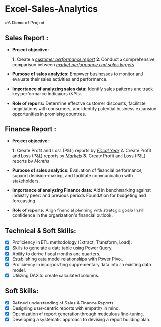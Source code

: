 # Excel-Sales-Analytics
#A Demo of Project
## Sales Report :


- **Project objective:** 

    **1.** Create a _[customer performance report](https://github.com/Shreyachakka/Excel-Sales-Analytics/blob/main/Customer%20Performance%20Report.pdf)_
    **2.** Conduct a comprehensive comparison between _[market performance and sales targets](https://github.com/Shreyachakka/Excel-Sales-Analytics/blob/main/Market%20Performance%20vs%20Target%20Report.pdf)_
- **Purpose of sales analytics:** Empower businesses to monitor and evaluate their sales activities and performance.

- **Importance of analyzing sales data:** Identify sales patterns and track key performance indicators (KPIs).

- **Role of reports:** Determine effective customer discounts, facilitate negotiations with consumers, and identify potential business expansion opportunities in promising countries.


## Finance Report :

- **Project objective:** 

    **1.** Create Profit and Loss (P&L) reports by _[Fiscal Year](https://github.com/Shreyachakka/Excel-Sales-Analytics/blob/main/P%26L%20Statement%20by%20Fiscal%20Year.pdf)_
   **2.** Create Profit and Loss (P&L) reports by _[Markets](https://github.com/Shreyachakka/Excel-Sales-Analytics/blob/main/P%26L%20Statement%20by%20Markets.pdf)_
   **3.** Create Profit and Loss (P&L) reports by _[Months](https://github.com/Shreyachakka/Excel-Sales-Analytics/blob/main/P%26L%20Statement%20by%20Months.pdf)_

- **Purpose of sales analytics:** Evaluation of financial performance, support decision-making, and facilitate communication with stakeholders.

- **Importance of analyzing Finance data:** Aid in benchmarking against industry peers and previous periods Foundation for budgeting and forecasting.

- **Role of reports:** Align financial planning with strategic goals Instill confidence in the organization's financial outlook.


## Technical & Soft Skills:
- [x]	Proficiency in ETL methodology (Extract, Transform, Load).
- [x]	Skills to generate a date table using Power Query.
- [x]	Ability to derive fiscal months and quarters.
- [x]	Establishing data model relationships with Power Pivot.
- [x]	Proficiency in incorporating supplementary data into an existing data model.
- [x]	Utilizing DAX to create calculated columns.

## Soft Skills:
- [x]	Refined understanding of Sales & Finance Reports
- [x]	Designing user-centric reports with empathy in mind.
- [x]	Optimization of report generation through meticulous fine-tuning.
- [x]	Developing a systematic approach to devising a report building plan.
